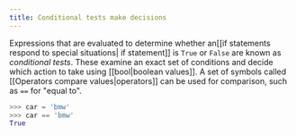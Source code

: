 ```yaml
---
title: Conditional tests make decisions
---
```


Expressions that are evaluated to determine whether an[[if statements respond to special situations| if statement]] is `True` or `False` are known as *conditional tests*. These examine an exact set of conditions and decide which action to take using [[bool|boolean values]]. A set of symbols called [[Operators compare values|operators]] can be used for comparison, such as `==` for "equal to".

```python
>>> car = 'bmw'
>>> car == 'bmw'
True
```


